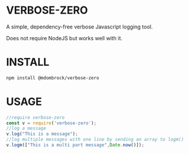 # VERBOSE-ZERO
A simple, dependency-free verbose Javascript logging tool.

Does not require NodeJS but works well with it.

# INSTALL
```bash
npm install @mdombrock/verbose-zero
```
# USAGE
```js
//require verbose-zero
const v = require('verbose-zero');
//log a message
v.log("This is a message");
//log multiple messages with one line by sending an array to logm()
v.logm(["This is a multi part message",Date.now()]);
```
